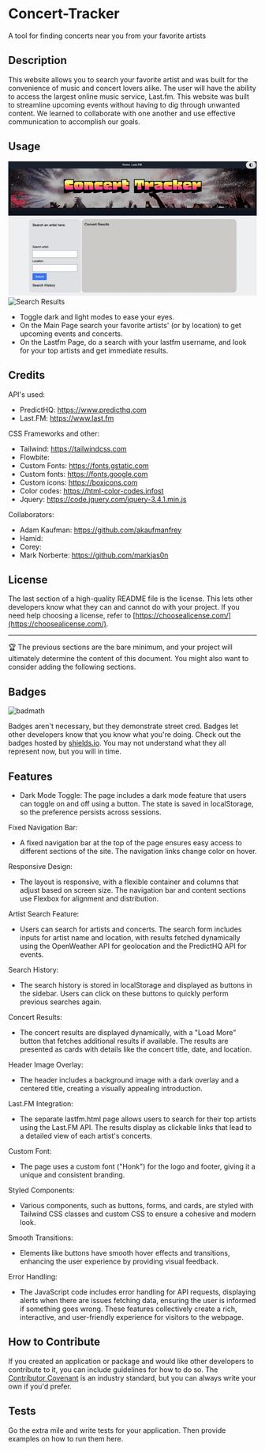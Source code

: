 # Concert-Tracker
A tool for finding concerts near you from your favorite artists

## Description
This website allows you to search your favorite artist and was built for the convenience of music and concert lovers alike.
The user will have the ability to access the largest online music service, Last.fm.
This website was built to streamline upcoming events without having to dig through unwanted content. 
We learned to collaborate with one another and use effective communication to accomplish our goals.





## Usage

![a screenshot of the webpage](img/ScreenRecording2024-07-17at10.08.22AM-ezgif.com-video-to-gif-converter.gif)
![Search Results](img/homepage2.gif)
- Toggle dark and light modes to ease your eyes.
- On the Main Page search your favorite artists' (or by location) to get upcoming events and concerts.
- On the Lastfm Page, do a search with your lastfm username, and look for your top artists and get immediate results. 


## Credits

API's used:
- PredictHQ: https://www.predicthq.com
- Last.FM: https://www.last.fm

CSS Frameworks and other:
- Tailwind: https://tailwindcss.com
- Flowbite: 
- Custom Fonts: https://fonts.gstatic.com
- Custom fonts: https://fonts.google.com
- Custom icons: https://boxicons.com
- Color codes: https://html-color-codes.infost
- Jquery: https://code.jquery.com/jquery-3.4.1.min.js

Collaborators:
- Adam Kaufman: https://github.com/akaufmanfrey
- Hamid:
- Corey:
- Mark Norberte: https://github.com/markjas0n



## License

The last section of a high-quality README file is the license. This lets other developers know what they can and cannot do with your project. If you need help choosing a license, refer to [https://choosealicense.com/](https://choosealicense.com/).

---

🏆 The previous sections are the bare minimum, and your project will ultimately determine the content of this document. You might also want to consider adding the following sections.

## Badges

![badmath](https://img.shields.io/github/languages/top/nielsenjared/badmath)

Badges aren't necessary, but they demonstrate street cred. Badges let other developers know that you know what you're doing. Check out the badges hosted by [shields.io](https://shields.io/). You may not understand what they all represent now, but you will in time.

## Features

- Dark Mode Toggle:
The page includes a dark mode feature that users can toggle on and off using a button. The state is saved in localStorage, so the preference persists across sessions.

Fixed Navigation Bar:
- A fixed navigation bar at the top of the page ensures easy access to different sections of the site. The navigation links change color on hover.

Responsive Design:
- The layout is responsive, with a flexible container and columns that adjust based on screen size. The navigation bar and content sections use Flexbox for alignment and distribution.

Artist Search Feature:
- Users can search for artists and concerts. The search form includes inputs for artist name and location, with results fetched dynamically using the OpenWeather API for geolocation and the PredictHQ API for events.

Search History:
- The search history is stored in localStorage and displayed as buttons in the sidebar. Users can click on these buttons to quickly perform previous searches again.

Concert Results:
- The concert results are displayed dynamically, with a "Load More" button that fetches additional results if available. The results are presented as cards with details like the concert title, date, and location.

Header Image Overlay:
- The header includes a background image with a dark overlay and a centered title, creating a visually appealing introduction.

Last.FM Integration:
- The separate lastfm.html page allows users to search for their top artists using the Last.FM API. The results display as clickable links that lead to a detailed view of each artist's concerts.

Custom Font:
- The page uses a custom font ("Honk") for the logo and footer, giving it a unique and consistent branding.

Styled Components:
- Various components, such as buttons, forms, and cards, are styled with Tailwind CSS classes and custom CSS to ensure a cohesive and modern look.

Smooth Transitions:
- Elements like buttons have smooth hover effects and transitions, enhancing the user experience by providing visual feedback.

Error Handling:
- The JavaScript code includes error handling for API requests, displaying alerts when there are issues fetching data, ensuring the user is informed if something goes wrong.
These features collectively create a rich, interactive, and user-friendly experience for visitors to the webpage.

## How to Contribute

If you created an application or package and would like other developers to contribute to it, you can include guidelines for how to do so. The [Contributor Covenant](https://www.contributor-covenant.org/) is an industry standard, but you can always write your own if you'd prefer.

## Tests

Go the extra mile and write tests for your application. Then provide examples on how to run them here.
